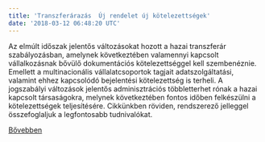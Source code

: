 ```yaml
---
title: 'Transzferárazás  Új rendelet új kötelezettségek'
date: '2018-03-12 06:48:20 UTC'
---
```


Az elmúlt időszak jelentős változásokat hozott a hazai transzferár szabályozásban, amelynek következtében valamennyi kapcsolt vállalkozásnak bővülő dokumentációs kötelezettséggel kell szembenéznie. Emellett a multinacionális vállalatcsoportok tagjait adatszolgáltatási, valamint ehhez kapcsolódó bejelentési kötelezettség is terheli. A jogszabályi változások jelentős adminisztrációs többletterhet rónak a hazai kapcsolt társaságokra, melynek következtében fontos időben felkészülni a kötelezettségek teljesítésére. Cikkünkben röviden, rendszerező jelleggel összefoglaljuk a legfontosabb tudnivalókat.


[Bővebben](http://ift.tt/2Hqitjq)
